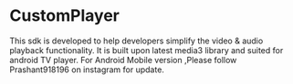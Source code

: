 # CustomPlayer
This sdk is developed to help developers simplify the video & audio playback functionality.
It is built upon latest media3 library and suited for android TV player.
For Android Mobile version ,Please follow Prashant918196 on instagram for update.
